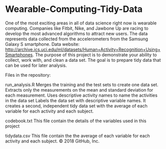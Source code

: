 # Wearable-Computing-Tidy-Data
One of the most exciting areas in all of data science right now is wearable computing. Companies like Fitbit, Nike, and Jawbone Up are racing to develop the most advanced algorithms to attract new users. The data represents data collected from the accelerometers from the Samsung Galaxy S smartphone. Data website: http://archive.ics.uci.edu/ml/datasets/Human+Activity+Recognition+Using+Smartphones. The purpose of this project is to demonstrate your ability to collect, work with, and clean a data set. The goal is to prepare tidy data that can be used for later analysis. 

Files in the repository:

run_analysis.R
Merges the training and the test sets to create one data set.
Extracts only the measurements on the mean and standard deviation for each measurement.
Uses descriptive activity names to name the activities in the data set
Labels the data set with descriptive variable names.
It creates a second, independent tidy data set with the average of each variable for each activity and each subject.

codebook.txt
This file contain the details of the variables used in this project

tidydata.csv
This file contain the the average of each variable for each activity and each subject.
© 2018 GitHub, Inc.
